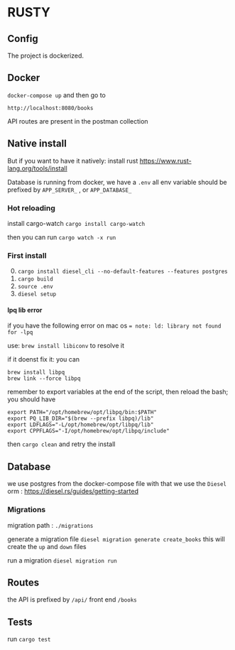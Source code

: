 # RUSTY

## Config

The project is dockerized.

## Docker

`docker-compose up`
and then go to

`http://localhost:8080/books`

API routes are present in the postman collection

## Native install

But if you want to have it natively:
install rust
<https://www.rust-lang.org/tools/install>

Database is running from docker,
we have a `.env`
all env variable should be prefixed by `APP_SERVER_` , or `APP_DATABASE_` 

### Hot reloading

install cargo-watch 
`cargo install cargo-watch`

then you can run
`cargo watch -x run`

### First install

0. `cargo install diesel_cli --no-default-features --features postgres` 
1. `cargo build`
2. `source .env`
3. `diesel setup`

#### lpq lib error 

if you have the following error on mac os 
`= note: ld: library not found for -lpq`

use: `brew install libiconv` to resolve it

if it doenst fix it: you can

```
brew install libpq
brew link --force libpq
```

remember to export variables at the end of the script, then reload the bash;
you should have 
```
export PATH="/opt/homebrew/opt/libpq/bin:$PATH"
export PQ_LIB_DIR="$(brew --prefix libpq)/lib"
export LDFLAGS="-L/opt/homebrew/opt/libpq/lib"
export CPPFLAGS="-I/opt/homebrew/opt/libpq/include"
```

then `cargo clean`
and retry the install

## Database

we use postgres from the docker-compose file
with that we use the `Diesel` orm : https://diesel.rs/guides/getting-started


### Migrations 

migration path : `./migrations`

generate a migration file 
`diesel migration generate create_books`
this will create the `up` and `down` files

run a migration `diesel migration run`


## Routes

the API is prefixed by `/api/`
front end `/books`

## Tests

run `cargo test`
